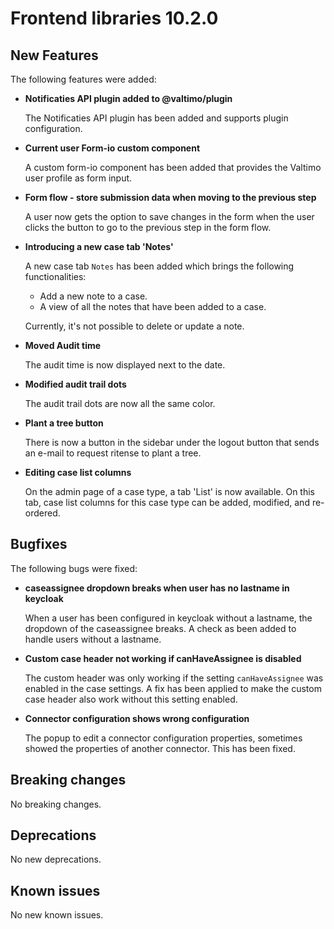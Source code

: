 # Frontend libraries 10.2.0

## New Features

The following features were added:

* **Notificaties API plugin added to @valtimo/plugin**

  The Notificaties API plugin has been added and supports plugin configuration.

* **Current user Form-io custom component**

  A custom form-io component has been added that provides the Valtimo user profile as form input.
  
* **Form flow - store submission data when moving to the previous step**

  A user now gets the option to save changes in the form when the user clicks the button to go to the previous step in
  the form flow.

* **Introducing a new case tab 'Notes'**

  A new case tab `Notes` has been added which brings the following functionalities:
  - Add a new note to a case.
  - A view of all the notes that have been added to a case.

  Currently, it's not possible to delete or update a note.

* **Moved Audit time**

  The audit time is now displayed next to the date.

* **Modified audit trail dots**

  The audit trail dots are now all the same color. 

* **Plant a tree button**

  There is now a button in the sidebar under the logout button that sends an e-mail to request ritense to plant a tree.

* **Editing case list columns**

  On the admin page of a case type, a tab 'List' is now available. On this tab, case list columns for this case type can
  be added, modified, and re-ordered.

## Bugfixes

The following bugs were fixed:

* **caseassignee dropdown breaks when user has no lastname in keycloak**

  When a user has been configured in keycloak without a lastname, the dropdown of the caseassignee breaks. A check as been added to handle users without a lastname.

* **Custom case header not working if canHaveAssignee is disabled**

  The custom header was only working if the setting `canHaveAssignee` was enabled in the case settings. A fix has been applied to make the custom case header also work without this setting enabled.

* **Connector configuration shows wrong configuration**

  The popup to edit a connector configuration properties, sometimes showed the properties of another connector. This has
  been fixed.

## Breaking changes

No breaking changes.

## Deprecations

No new deprecations.

## Known issues

No new known issues.
